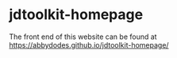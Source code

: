# jdtoolkit-homepage
The front end of this website can be found at https://abbydodes.github.io/jdtoolkit-homepage/
